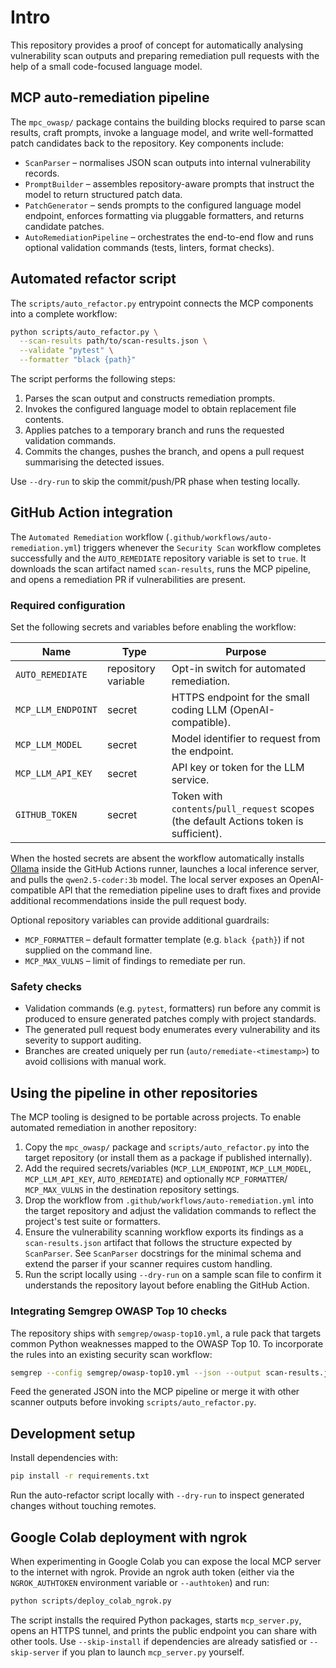 # Intro

This repository provides a proof of concept for automatically analysing
vulnerability scan outputs and preparing remediation pull requests with the help
of a small code-focused language model.

## MCP auto-remediation pipeline

The `mpc_owasp/` package contains the building blocks required to parse scan results,
craft prompts, invoke a language model, and write well-formatted patch
candidates back to the repository. Key components include:

* `ScanParser` – normalises JSON scan outputs into internal vulnerability
  records.
* `PromptBuilder` – assembles repository-aware prompts that instruct the model
  to return structured patch data.
* `PatchGenerator` – sends prompts to the configured language model endpoint,
  enforces formatting via pluggable formatters, and returns candidate patches.
* `AutoRemediationPipeline` – orchestrates the end-to-end flow and runs optional
  validation commands (tests, linters, format checks).

## Automated refactor script

The `scripts/auto_refactor.py` entrypoint connects the MCP components into a
complete workflow:

```bash
python scripts/auto_refactor.py \
  --scan-results path/to/scan-results.json \
  --validate "pytest" \
  --formatter "black {path}"
```

The script performs the following steps:

1. Parses the scan output and constructs remediation prompts.
2. Invokes the configured language model to obtain replacement file contents.
3. Applies patches to a temporary branch and runs the requested validation
   commands.
4. Commits the changes, pushes the branch, and opens a pull request summarising
   the detected issues.

Use `--dry-run` to skip the commit/push/PR phase when testing locally.

## GitHub Action integration

The `Automated Remediation` workflow (`.github/workflows/auto-remediation.yml`)
triggers whenever the `Security Scan` workflow completes successfully and the
`AUTO_REMEDIATE` repository variable is set to `true`. It downloads the scan
artifact named `scan-results`, runs the MCP pipeline, and opens a remediation PR
if vulnerabilities are present.

### Required configuration

Set the following secrets and variables before enabling the workflow:

| Name | Type | Purpose |
| ---- | ---- | ------- |
| `AUTO_REMEDIATE` | repository variable | Opt-in switch for automated remediation. |
| `MCP_LLM_ENDPOINT` | secret | HTTPS endpoint for the small coding LLM (OpenAI-compatible). |
| `MCP_LLM_MODEL` | secret | Model identifier to request from the endpoint. |
| `MCP_LLM_API_KEY` | secret | API key or token for the LLM service. |
| `GITHUB_TOKEN` | secret | Token with `contents`/`pull_request` scopes (the default Actions token is sufficient). |

When the hosted secrets are absent the workflow automatically installs [Ollama](https://ollama.com/) inside the
GitHub Actions runner, launches a local inference server, and pulls the `qwen2.5-coder:3b` model. The local server
exposes an OpenAI-compatible API that the remediation pipeline uses to draft fixes and provide additional
recommendations inside the pull request body.

Optional repository variables can provide additional guardrails:

* `MCP_FORMATTER` – default formatter template (e.g. `black {path}`) if not
  supplied on the command line.
* `MCP_MAX_VULNS` – limit of findings to remediate per run.

### Safety checks

* Validation commands (e.g. `pytest`, formatters) run before any commit is
  produced to ensure generated patches comply with project standards.
* The generated pull request body enumerates every vulnerability and its
  severity to support auditing.
* Branches are created uniquely per run (`auto/remediate-<timestamp>`) to avoid
  collisions with manual work.

## Using the pipeline in other repositories

The MCP tooling is designed to be portable across projects. To enable automated
remediation in another repository:

1. Copy the `mpc_owasp/` package and `scripts/auto_refactor.py` into the target
   repository (or install them as a package if published internally).
2. Add the required secrets/variables (`MCP_LLM_ENDPOINT`, `MCP_LLM_MODEL`,
   `MCP_LLM_API_KEY`, `AUTO_REMEDIATE`) and optionally `MCP_FORMATTER`/
   `MCP_MAX_VULNS` in the destination repository settings.
3. Drop the workflow from `.github/workflows/auto-remediation.yml` into the
   target repository and adjust the validation commands to reflect the
   project's test suite or formatters.
4. Ensure the vulnerability scanning workflow exports its findings as a
   `scan-results.json` artifact that follows the structure expected by
   `ScanParser`. See `ScanParser` docstrings for the minimal schema and extend
   the parser if your scanner requires custom handling.
5. Run the script locally using `--dry-run` on a sample scan file to confirm it
   understands the repository layout before enabling the GitHub Action.

### Integrating Semgrep OWASP Top 10 checks

The repository ships with `semgrep/owasp-top10.yml`, a rule pack that targets
common Python weaknesses mapped to the OWASP Top 10. To incorporate the rules
into an existing security scan workflow:

```bash
semgrep --config semgrep/owasp-top10.yml --json --output scan-results.json
```

Feed the generated JSON into the MCP pipeline or merge it with other scanner
outputs before invoking `scripts/auto_refactor.py`.

## Development setup

Install dependencies with:

```bash
pip install -r requirements.txt
```

Run the auto-refactor script locally with `--dry-run` to inspect generated
changes without touching remotes.

## Google Colab deployment with ngrok

When experimenting in Google Colab you can expose the local MCP server to the
internet with ngrok. Provide an ngrok auth token (either via the
`NGROK_AUTHTOKEN` environment variable or `--authtoken`) and run:

```bash
python scripts/deploy_colab_ngrok.py
```

The script installs the required Python packages, starts `mcp_server.py`, opens
an HTTPS tunnel, and prints the public endpoint you can share with other tools.
Use `--skip-install` if dependencies are already satisfied or `--skip-server` if
you plan to launch `mcp_server.py` yourself.
